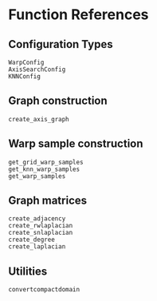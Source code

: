 # Function References

## Configuration Types
```@docs
WarpConfig
AxisSearchConfig
KNNConfig
```

## Graph construction
```@docs
create_axis_graph
```

## Warp sample construction
```@docs
get_grid_warp_samples
get_knn_warp_samples
get_warp_samples
```

## Graph matrices
```@docs
create_adjacency
create_rwlaplacian
create_snlaplacian
create_degree
create_laplacian
```

## Utilities
```@docs
convertcompactdomain
```
